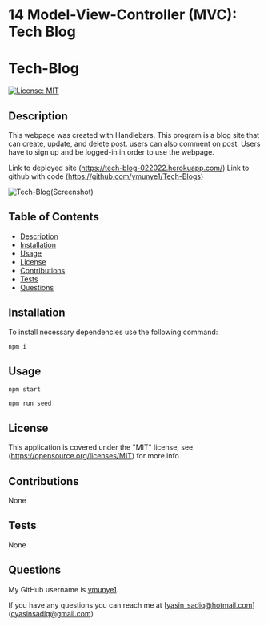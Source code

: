# 14 Model-View-Controller (MVC): Tech Blog

# Tech-Blog
 
 
  [![License: MIT](https://img.shields.io/badge/License-MIT-yellow)](https://opensource.org/licenses/MIT)
  

  ## Description

  This webpage was created with Handlebars. This program is a blog site that can create, update, and delete post. users can also comment on post. Users have to sign up and be logged-in in order to use the webpage.

  Link to deployed site (https://tech-blog-022022.herokuapp.com/) 
  Link to github with code (https://github.com/ymunye1/Tech-Blogs)

  ![Tech-Blog(Screenshot)](https://user-images.githubusercontent.com/90288817/160259294-8dd2b0ea-d271-4dbc-8df9-9c7547ac495c.png)

  ## Table of Contents

  * [Description](#description)
  * [Installation](#installation)
  * [Usage](#usage)
  * [License](#license)
  * [Contributions](#contributions)
  * [Tests](#tests)
  * [Questions](#questions)
 
  ## Installation

  To install necessary dependencies use the following command:
```
npm i
```
## Usage 
```
npm start
```

```
npm run seed
```
  ## License

  This application is covered under the "MIT" license, see (https://opensource.org/licenses/MIT) for more info.
  

  ## Contributions

  None


  ## Tests

  None
 

  ## Questions  
  
  My GitHub username is [ymunye1](https://github.com/ymunye1).

  If you have any questions you can reach me at [yasin_sadiq@hotmail.com] (cyasinsadiq@gmail.com)
  